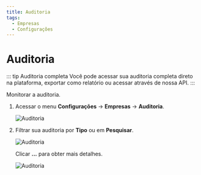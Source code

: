 ```yaml
---
title: Auditoria
tags:
  - Empresas
  - Configurações
---
```


# Auditoria

::: tip Auditoria completa
Você pode acessar sua auditoria completa direto na plataforma, exportar como relatório ou acessar através de nossa API.
:::

Monitorar a auditoria.

1. Acessar o menu **Configurações** -> **Empresas** -> **Auditoria**.

   ![Auditoria](https://cdn.phishx.io/phishx-docs/images/phishx_companies_audit_01.webp)

2. Filtrar sua auditoria por **Tipo** ou em **Pesquisar**.

   ![Auditoria](https://cdn.phishx.io/phishx-docs/images/phishx_companies_audit_02.webp)

   Clicar **...** para obter mais detalhes.

   ![Auditoria](https://cdn.phishx.io/phishx-docs/images/phishx_companies_audit_03.webp)
